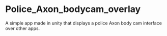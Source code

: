 # Police_Axon_bodycam_overlay
A simple app made in unity that displays a police Axon body cam interface over other apps.
